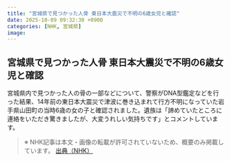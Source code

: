 ```yaml
---
title: "宮城県で見つかった人骨 東日本大震災で不明の6歳女児と確認"
date: 2025-10-09 09:32:30 +0900
categories: [NHK, 宮城県]
image: 
---
```

## 宮城県で見つかった人骨 東日本大震災で不明の6歳女児と確認

宮城県内で見つかった人の骨の一部などについて、警察がDNA型鑑定などを行った結果、14年前の東日本大震災で津波に巻き込まれて行方不明になっていた岩手県山田町の当時6歳の女の子と確認されました。遺族は「諦めていたところに連絡をいただき驚きましたが、大変うれしい気持ちです」とコメントしています。

> ※ NHK記事は本文・画像の転載が許可されていないため、概要のみ掲載しています。
[出典（NHK）](http://www3.nhk.or.jp/news/html/20251009/k10014945861000.html)
